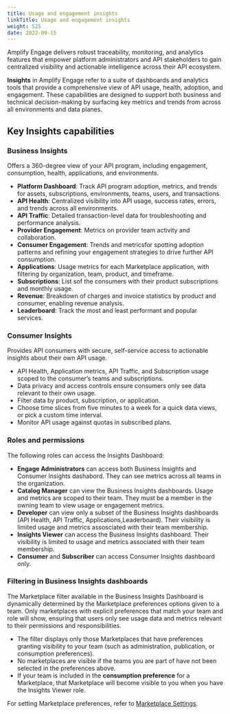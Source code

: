 ```yaml
---
title: Usage and engagement insights
linkTitle: Usage and engagement insights
weight: 525
date: 2022-09-15
---
```


Amplify Engage delivers robust traceability, monitoring, and analytics features that empower platform administrators and API stakeholders to gain centralized visibility and actionable intelligence across their API ecosystem.

**Insights** in Amplify Engage refer to a suite of dashboards and analytics tools that provide a comprehensive view of API usage, health, adoption, and engagement. These capabilities are designed to support both business and technical decision-making by surfacing key metrics and trends from across all environments and data planes.

## Key Insights capabilities

### Business Insights

Offers a 360-degree view of your API program, including engagement, consumption, health, applications, and environments.

* **Platform Dashboard**: Track API program adoption, metrics, and trends for assets, subscriptions, environments, teams, users, and transactions.
* **API Health**: Centralized visibility into API usage, success rates, errors, and trends across all environments.
* **API Traffic**: Detailed transaction-level data for troubleshooting and performance analysis.
* **Provider Engagement**: Metrics on provider team activity and collaboration.
* **Consumer Engagement**: Trends and metricsfor spotting adoption patterns and refining your engagement strategies to drive further API consumption.
* **Applications**: Usage metrics for each Marketplace application, with filtering by organization, team, product, and timeframe.
* **Subscriptions**: List sof the consumers with their product subscriptions and monthly usage​.
* **Revenue**: Breakdown of charges and invoice statistics by product and consumer, enabling revenue analysis.
* **Leaderboard**: Track the most and least performant and popular services.

### Consumer Insights

Provides API consumers with secure, self-service access to actionable insights about their own API usage.

* API Health, Application metrics, API Traffic, and Subscription usage scoped to the consumer’s teams and subscriptions.
* Data privacy and access controls ensure consumers only see data relevant to their own usage.
* Filter data by product, subscription, or application.
* Choose time slices from five minutes to a week for a quick data views, or pick a custom time interval.
* Monitor API usage against quotas in subscribed plans.

### Roles and permissions

The following roles can access the Insights Dashboard:

* **Engage Administrators** can access both Business Insights and Consumer Insights dashabord. They can see metrics across all teams in the organization.
* **Catalog Manager** can view the Business Insights dashboards. Usage and metrics are scoped to their team. They must be a member in the owning team to view usage or engagement metrics.
* **Developer** can view only a subset of the Business Insights dashboards (API Health, API Traffic, Applications,Leaderboard). Their visibility is limited usage and metrics assosciated with their team membership.
* **Insights Viewer** can access the Business Insights dashboard. Their visibility is limited to usage and metrics associated with their team membership.
* **Consumer** and **Subscriber** can access Consumer Insights dashboard only.

### Filtering in Business Insights dashboards

The Marketplace filter available in the Business Insights Dashboard is dynamically determined by the Marketplace preferences options given to a team. Only marketplaces with explicit preferences that match your team and role will show, ensuring that users only see usage data and metrics relevant to their permissions and responsibilities.

* The filter displays only those Marketplaces that have preferences granting visibility to your team (such as administration, publication, or consumption preferences).
* No marketplaces are visible if the teams you are part of have not been selected in the preferences above.
* If your team is included in the **consumption preference** for a Marketplace, that Marketplace will become visible to you when you have the Insights Viewer role.

For setting Marketplace preferences, refer to [Marketplace Settings](https://docs.axway.com/bundle/amplify-central/page/docs/manage_marketplace/customize_marketplace/marketplace_settings/index.html).
